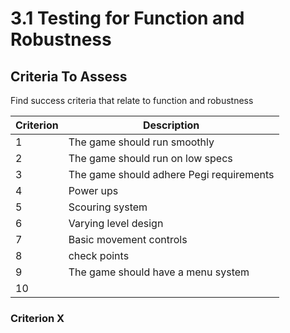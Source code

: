 # 3.1 Testing for Function and Robustness

## Criteria To Assess

Find success criteria that relate to function and robustness

| Criterion | Description                              |
| --------- | ---------------------------------------- |
| 1         | The game should run smoothly             |
| 2         | The game should run on low specs         |
| 3         | The game should adhere Pegi requirements |
| 4         | Power ups                                |
| 5         | Scouring system                          |
| 6         | Varying level design                     |
| 7         | Basic movement controls                  |
| 8         | check points                             |
| 9         | The game should have a menu system       |
| 10        |                                          |

### Criterion X




